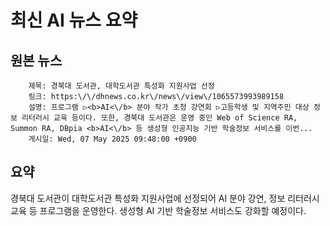 # 최신 AI 뉴스 요약

## 원본 뉴스
		제목: 경북대 도서관, 대학도서관 특성화 지원사업 선정
		링크: https:\/\/dhnews.co.kr\/news\/view\/1065573993989158
		설명: 프로그램 ▷<b>AI<\/b> 분야 작가 초청 강연회 ▷고등학생 및 지역주민 대상 정보 리터러시 교육 등이다. 또한, 경북대 도서관은 운영 중인 Web of Science RA, Summon RA, DBpia <b>AI<\/b> 등 생성형 인공지능 기반 학술정보 서비스를 이번... 
		게시일: Wed, 07 May 2025 09:48:00 +0900


## 요약
경북대 도서관이 대학도서관 특성화 지원사업에 선정되어 AI 분야 강연, 정보 리터러시 교육 등 프로그램을 운영한다. 생성형 AI 기반 학술정보 서비스도 강화할 예정이다.
